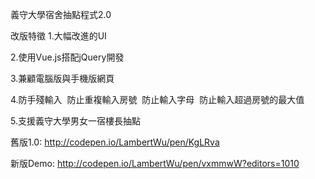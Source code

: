 義守大學宿舍抽點程式2.0




改版特徵
1.大幅改進的UI

2.使用Vue.js搭配jQuery開發

3.兼顧電腦版與手機版網頁

4.防手殘輸入
  防止重複輸入房號
  防止輸入字母
  防止輸入超過房號的最大值
  
5.支援義守大學男女一宿樓長抽點




舊版1.0: http://codepen.io/LambertWu/pen/KgLRva

新版Demo: http://codepen.io/LambertWu/pen/vxmmwW?editors=1010

